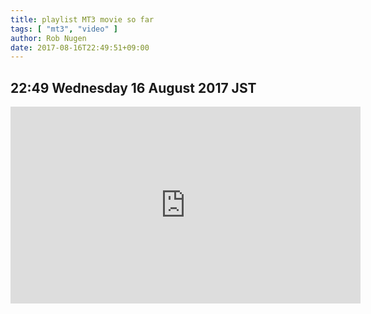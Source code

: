 ```yaml
---
title: playlist MT3 movie so far
tags: [ "mt3", "video" ]
author: Rob Nugen
date: 2017-08-16T22:49:51+09:00
---
```


## 22:49 Wednesday 16 August 2017 JST

<iframe width="560" height="315" src="https://www.youtube.com/embed/-KjsYc4Mb5g?list=PL0osPGt21FB48UwuhtCUoi9JndC9YDHAZ" frameborder="0" allowfullscreen></iframe>
